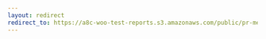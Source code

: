 ```yaml
---
layout: redirect
redirect_to: https://a8c-woo-test-reports.s3.amazonaws.com/public/pr-merge/39450/e2e/index.html
---
```

